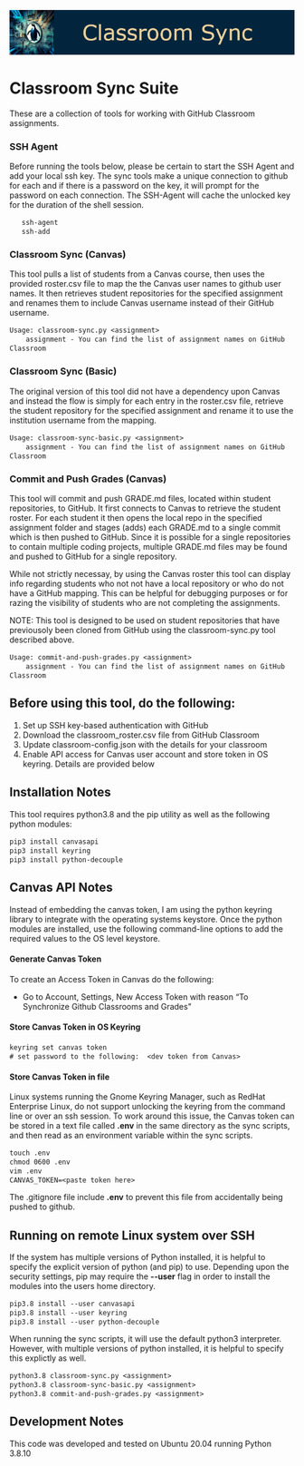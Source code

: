![Classroom Sync](images/classroom-sync.png)
# Classroom Sync Suite
These are a collection of tools for working with GitHub Classroom assignments.  

### SSH Agent
Before running the tools below, please be certain to start the SSH Agent and add your local ssh key. The sync tools make a unique connection to github for each and if there is a password on the key, it will prompt for the password on each connection.  The SSH-Agent will cache the unlocked key for the duration of the shell session.

```
   ssh-agent
   ssh-add
```

### Classroom Sync (Canvas)
This tool pulls a list of students from a Canvas course, then uses the provided roster.csv file to map the the Canvas user names to github user names. It then retrieves student repositories for the specified assignment and renames them to include Canvas username instead of their GitHub username.

```
Usage: classroom-sync.py <assignment> 
    assignment - You can find the list of assignment names on GitHub Classroom
```

### Classroom Sync (Basic)
The original version of this tool did not have a dependency upon Canvas and instead the flow is simply for each entry in the roster.csv file, retrieve the student repository for the specified assignment and rename it to use the institution username from the mapping.  

```
Usage: classroom-sync-basic.py <assignment> 
    assignment - You can find the list of assignment names on GitHub Classroom
```

### Commit and Push Grades (Canvas)
This tool will commit and push GRADE.md files, located within student repositories, to GitHub.  It first connects to Canvas to retrieve the student roster. For each student it then opens the local repo in the specified assignment folder and stages (adds) each GRADE.md to a single commit which is then pushed to GitHub. Since it is possible for a single repositories to contain multiple coding projects, multiple GRADE.md files may be found and pushed to GitHub for a single repository.

While not strictly necessay, by using the Canvas roster this tool can display info regarding students who not not have a local repository or who do not have a GitHub mapping. This can be helpful for debugging purposes or for razing the visibility of students who are not completing the assignments.

NOTE:  This tool is designed to be used on student repositories that have previousoly been cloned from GitHub using the classroom-sync.py tool described above.

```
Usage: commit-and-push-grades.py <assignment> 
    assignment - You can find the list of assignment names on GitHub Classroom
```

## Before using this tool, do the following:
1. Set up SSH key-based authentication with GitHub  
2. Download the classroom_roster.csv file from GitHub Classroom  
3. Update classroom-config.json with the details for your classroom  
4. Enable API access for Canvas user account and store token in OS keyring. Details are provided below

## Installation Notes
This tool requires python3.8 and the pip utility as well as the following python modules:
```
pip3 install canvasapi
pip3 install keyring
pip3 install python-decouple
```

## Canvas API Notes
Instead of embedding the canvas token, I am using the python keyring library to integrate with the operating systems keystore.  Once the python modules are installed, use the following command-line options to add the required values to the OS level keystore.  

#### Generate Canvas Token
To create an Access Token in Canvas do the following:
- Go to Account, Settings, New Access Token with reason “To Synchronize Github Classrooms and Grades"

#### Store Canvas Token in OS Keyring
```
keyring set canvas token
# set password to the following:  <dev token from Canvas>
```
#### Store Canvas Token in file
Linux systems running the Gnome Keyring Manager, such as RedHat Enterprise Linux, do not support unlocking the keyring from the command line or over an ssh session. To work around this issue, the Canvas token can be stored in a text file called **.env** in the same directory as the sync scripts, and then read as an environment variable within the sync scripts.
```
touch .env
chmod 0600 .env
vim .env
CANVAS_TOKEN=<paste token here>
```
The .gitignore file include **.env** to prevent this file from accidentally being pushed to github.

## Running on remote Linux system over SSH
If the system has multiple versions of Python installed, it is helpful to specify the explicit version of python (and pip) to use. Depending upon the security settings, pip may require the **--user** flag in order to install the modules into the users home directory.
```
pip3.8 install --user canvasapi
pip3.8 install --user keyring
pip3.8 install --user python-decouple
```

When running the sync scripts, it will use the default python3 interpreter. However, with multiple versions of python installed, it is helpful to specify this explictly as well.

```
python3.8 classroom-sync.py <assignment>
python3.8 classroom-sync-basic.py <assignment>
python3.8 commit-and-push-grades.py <assignment>
```

## Development Notes
This code was developed and tested on Ubuntu 20.04 running Python 3.8.10




